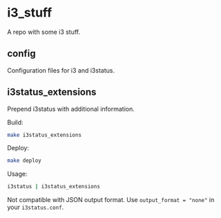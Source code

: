 # i3_stuff
A repo with some i3 stuff.

## config
Configuration files for i3 and i3status.

## i3status_extensions
Prepend i3status with additional information.

Build:
```sh
make i3status_extensions
```

Deploy:
```sh
make deploy
```

Usage:
```sh
i3status | i3status_extensions
```
Not compatible with JSON output format. Use `output_format = "none"` in your `i3status.conf`.
